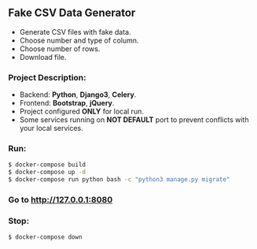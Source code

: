 ## Fake CSV Data Generator

- Generate CSV files with fake data.
- Choose number and type of column.
- Choose number of rows.
- Download file.

### Project Description:
 - Backend: **Python**, **Django3**, **Celery**.
 - Frontend: **Bootstrap**, **jQuery**.
 - Project configured **ONLY** for local run.
 - Some services running on **NOT DEFAULT** port to prevent conflicts with your local services.

### Run:
```sh
$ docker-compose build
$ docker-compose up -d
$ docker-compose run python bash -c "python3 manage.py migrate"
```
### Go to http://127.0.0.1:8080

### Stop:
```sh
$ docker-compose down
```
